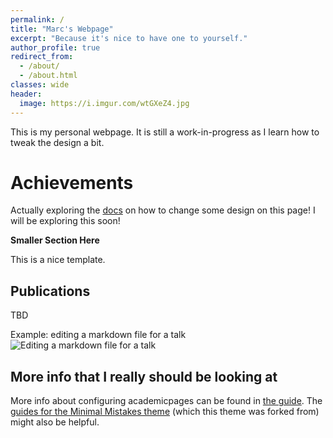 ```yaml
---
permalink: /
title: "Marc's Webpage"
excerpt: "Because it's nice to have one to yourself."
author_profile: true
redirect_from: 
  - /about/
  - /about.html
classes: wide
header:
  image: https://i.imgur.com/wtGXeZ4.jpg
---
```

This is my personal webpage. It is still a work-in-progress as I learn how to tweak the design a bit.


Achievements
======
Actually exploring the [docs](https://mmistakes.github.io/minimal-mistakes/) on how to change some design on this page! I will be exploring this soon!


**Smaller Section Here**

This is a nice template.


Publications
------
TBD


Example: editing a markdown file for a talk
![Editing a markdown file for a talk](/images/editing-talk.png)

More info that I really should be looking at
------
More info about configuring academicpages can be found in [the guide](https://academicpages.github.io/markdown/). The [guides for the Minimal Mistakes theme](https://mmistakes.github.io/minimal-mistakes/docs/configuration/) (which this theme was forked from) might also be helpful.
